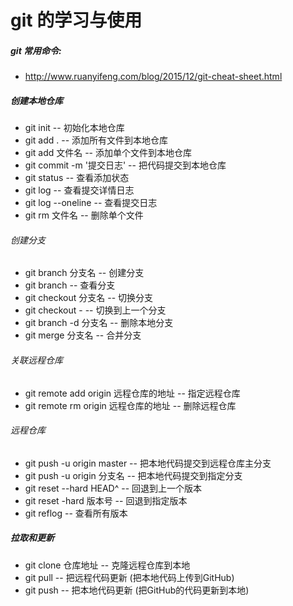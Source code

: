 # git 的学习与使用

##### git 常用命令:

* http://www.ruanyifeng.com/blog/2015/12/git-cheat-sheet.html



##### 创建本地仓库

* git init   -- 初始化本地仓库
* git add .   -- 添加所有文件到本地仓库
* git add 文件名   -- 添加单个文件到本地仓库
* git commit -m '提交日志'   -- 把代码提交到本地仓库
* git status   -- 查看添加状态
* git log   -- 查看提交详情日志
* git log --oneline   -- 查看提交日志
* git rm 文件名   -- 删除单个文件

###### 创建分支

* git branch 分支名   -- 创建分支
* git branch   -- 查看分支
* git checkout 分支名   -- 切换分支
* git checkout -   -- 切换到上一个分支
* git branch -d 分支名   -- 删除本地分支
* git merge 分支名   -- 合并分支

###### 关联远程仓库

* git remote add origin 远程仓库的地址   -- 指定远程仓库
* git remote rm origin 远程仓库的地址   -- 删除远程仓库

###### 远程仓库

* git push -u origin master   -- 把本地代码提交到远程仓库主分支
* git push -u origin 分支名   -- 把本地代码提交到指定分支
* git reset --hard HEAD^   -- 回退到上一个版本
* git reset -hard 版本号   -- 回退到指定版本
* git reflog   -- 查看所有版本



#####  拉取和更新

* git clone 仓库地址   -- 克隆远程仓库到本地
* git pull   -- 把远程代码更新 (把本地代码上传到GitHub)
* git push   -- 把本地代码更新 (把GitHub的代码更新到本地) 


